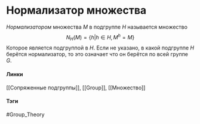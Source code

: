 # Нормализатор множества
*Нормализатором* множества $M$ в подгруппе $H$ называется множество
$$
N_H(M)=\{h|h\in H,M^h=M\}
$$
Которое является подгруппой в $H$. Если не указано, в какой подгруппе $H$ берётся нормализатор, то это означает что он берётся по всей группе $G$.
#### Линки 
[[Сопряженные подгруппы]], 
[[Group]],
[[Множество]]
#### Тэги 
 #Group_Theory 